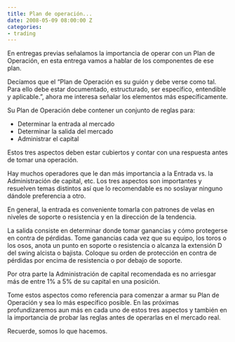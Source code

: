 ```yaml
---
title: Plan de operación...
date: 2008-05-09 08:00:00 Z
categories:
- trading
---
```


En entregas previas señalamos la importancia de operar con un Plan de Operación, en esta entrega vamos a hablar de los componentes de ese plan.

Decíamos que el “Plan de Operación es su guión y debe verse como tal. Para ello debe estar documentado, estructurado, ser específico, entendible y aplicable.”, ahora me interesa señalar los elementos más específicamente.

Su Plan de Operación debe contener un conjunto de reglas para:

- Determinar la entrada al mercado
- Determinar la salida del mercado
- Administrar el capital

Estos tres aspectos deben estar cubiertos y contar con una respuesta antes de tomar una operación.

Hay muchos operadores que le dan más importancia a la Entrada vs. la Administración de capital, etc. Los tres aspectos son importantes y resuelven temas distintos así que lo recomendable es no soslayar ninguno dándole preferencia a otro.

En general, la entrada es conveniente tomarla con patrones de velas en niveles de soporte o resistencia y en la dirección de la tendencia. 

La salida consiste en determinar donde tomar ganancias y cómo protegerse en contra de pérdidas. Tome ganancias cada vez que su equipo, los toros o los osos, anota un punto en soporte o resistencia o alcanza la extensión D del swing alcista o bajista. Coloque su orden de protección en contra de pérdidas por encima de resistencia o por debajo de soporte.

Por otra parte la Administración de capital recomendada es no arriesgar más de entre 1% a 5% de su capital en una posición.

Tome estos aspectos como referencia para comenzar a armar su Plan de Operación y sea lo más específico posible. En las próximas profundizaremos aun más en cada uno de estos tres aspectos y también en la importancia de probar las reglas antes de operarlas en el mercado real.

Recuerde, somos lo que hacemos.